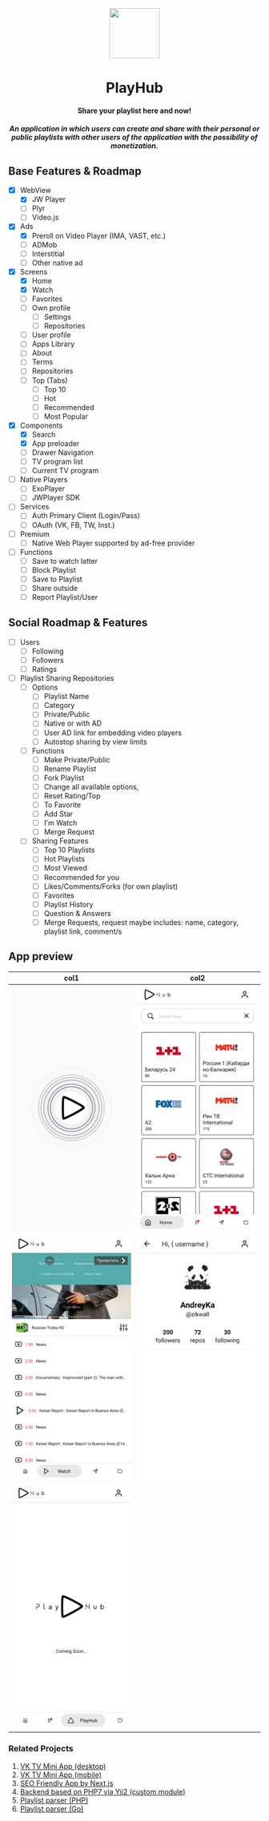 <div align="center">
  <img width="100" height="100" src="https://github.com/zikwall/react-native-tv/blob/master/screenshots/PlayHub512.png">
  <h1>PlayHub</h1>
  <h4>Share your playlist here and now!</h4>
  <h5>An application in which users can create and share with their personal or public playlists with other users of the application with the possibility of monetization.</h5>
</div>

## Base Features & Roadmap
 
- [x] WebView
    - [x] JW Player
    - [ ] Plyr
    - [ ] Video.js
- [X] Ads
    - [x] Preroll on Video Player (IMA, VAST, etc.)
    - [ ] ADMob
    - [ ] Interstitial 
    - [ ] Other native ad
- [x] Screens
    - [x] Home
    - [x] Watch
    - [ ] Favorites
    - [ ] Own profile
        - [ ] Settings
        - [ ] Repositories
    - [ ] User profile
    - [ ] Apps Library
    - [ ] About
    - [ ] Terms
    - [ ] Repositories
    - [ ] Top (Tabs)
        - [ ] Top 10
        - [ ] Hot
        - [ ] Recommended
        - [ ] Most Popular
- [x] Components
    - [x] Search
    - [x] App preloader
    - [ ] Drawer Navigation
    - [ ] TV program list
    - [ ] Current TV program
- [ ] Native Players
    - [ ] ExoPlayer
    - [ ] JWPlayer SDK
- [ ] Services
    - [ ] Auth Primary Client (Login/Pass)
    - [ ] OAuth (VK, FB, TW, Inst.)
- [ ] Premium
    - [ ] Native Web Player supported by ad-free provider
- [ ] Functions
    - [ ] Save to watch latter
    - [ ] Block Playlist
    - [ ] Save to Playlist
    - [ ] Share outside
    - [ ] Report Playlist/User
      
## Social Roadmap & Features

- [ ] Users
    - [ ] Following
    - [ ] Followers
    - [ ] Ratings
- [ ] Playlist Sharing Repositories
    - [ ] Options
        - [ ] Playlist Name
        - [ ] Category
        - [ ] Private/Public
        - [ ] Native or with AD
        - [ ] User AD link for embedding video players
        - [ ] Autostop sharing by view limits
    - [ ] Functions
        - [ ] Make Private/Public
        - [ ] Rename Playlist
        - [ ] Fork Playlist
        - [ ] Change all available options,
        - [ ] Reset Rating/Top
        - [ ] To Favorite
        - [ ] Add Star
        - [ ] I'm Watch
        - [ ] Merge Request
    - [ ] Sharing Features
        - [ ] Top 10 Playlists
        - [ ] Hot Playlists
        - [ ] Most Viewed
        - [ ] Recommended for you
        - [ ] Likes/Comments/Forks (for own playlist)
        - [ ] Favorites
        - [ ] Playlist History
        - [ ] Question & Answers
        - [ ] Merge Requests, request maybe includes: name, category, playlist link, comment/s
        
## App preview

col1 | col2 
--- | --- |
![Load screen](screenshots/load_v2.jpg "Load screen") | ![Home rooms screen](screenshots/home_v3.jpg "Home rooms screen")
![Watch screen](screenshots/watch_v3.jpg "Watch screen") | ![Home rooms screen](screenshots/profile.jpg "Home rooms screen")
![PlayHub screen](screenshots/playhub.jpg "PlayHub screen") | 


### Related Projects

1. [VK TV Mini App (desktop)](https://github.com/zikwall/vk-tv-desctop)
2. [VK TV Mini App (mobile)](https://github.com/zikwall/vk-tv)
3. [SEO Friendly App by Next,js](https://github.com/zikwall/tv-next)
4. [Backend based on PHP7 via Yii2 (custom module)](https://github.com/zikwall/vk-tv-backend)
5. [Playlist parser (PHP)](https://github.com/zikwall/m3uparse)
6. [Playlist parser (Go)](https://github.com/zikwall/go3uparse)
